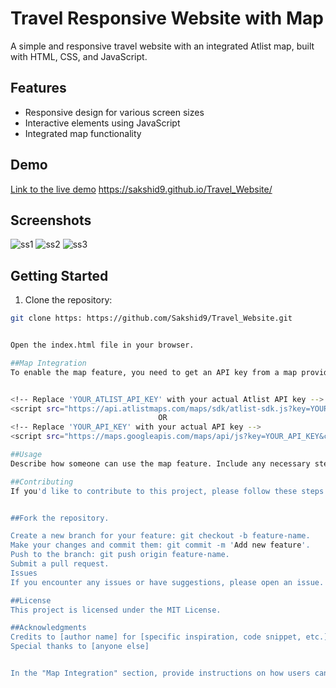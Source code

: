 # Travel Responsive Website with Map

A simple and responsive travel website with an integrated Atlist map, built with HTML, CSS, and JavaScript.

## Features

- Responsive design for various screen sizes
- Interactive elements using JavaScript
- Integrated map functionality

## Demo

[Link to the live demo](#)
 https://sakshid9.github.io/Travel_Website/

## Screenshots

![ss1](https://github.com/Sakshid9/Travel_Website/assets/112681221/5a51ce23-d4fd-4e51-b461-e6675a686cc5)
![ss2](https://github.com/Sakshid9/Travel_Website/assets/112681221/cebfd45e-8127-46e4-94cf-bf425c96033b)
![ss3](https://github.com/Sakshid9/Travel_Website/assets/112681221/7809af31-43af-463c-8118-85db294d6e39)



## Getting Started

1. Clone the repository:

```bash
git clone https: https://github.com/Sakshid9/Travel_Website.git


Open the index.html file in your browser.

##Map Integration
To enable the map feature, you need to get an API key from a map provider and replace the placeholder in the index.html file with your API key.


<!-- Replace 'YOUR_ATLIST_API_KEY' with your actual Atlist API key -->
<script src="https://api.atlistmaps.com/maps/sdk/atlist-sdk.js?key=YOUR_ATLIST_API_KEY"></script>
                                 OR
<!-- Replace 'YOUR_API_KEY' with your actual API key -->
<script src="https://maps.googleapis.com/maps/api/js?key=YOUR_API_KEY&callback=initMap" async defer></script>

##Usage
Describe how someone can use the map feature. Include any necessary steps or configurations related to the map functionality.

##Contributing
If you'd like to contribute to this project, please follow these steps:


##Fork the repository.

Create a new branch for your feature: git checkout -b feature-name.
Make your changes and commit them: git commit -m 'Add new feature'.
Push to the branch: git push origin feature-name.
Submit a pull request.
Issues
If you encounter any issues or have suggestions, please open an issue.

##License
This project is licensed under the MIT License.

##Acknowledgments
Credits to [author name] for [specific inspiration, code snippet, etc.]
Special thanks to [anyone else]


In the "Map Integration" section, provide instructions on how users can obtain a map API key and replace the placeholder in the `index.html` file.

